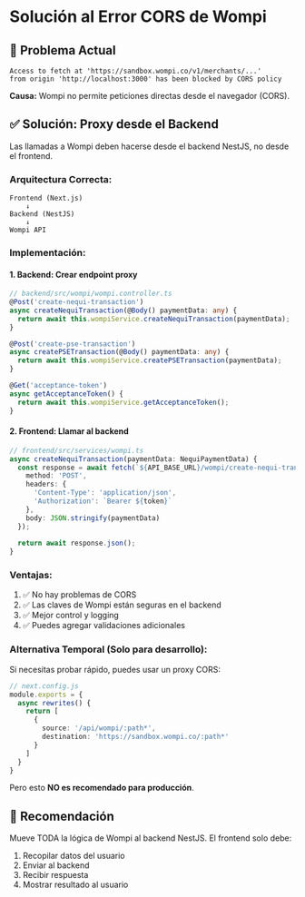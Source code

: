 # Solución al Error CORS de Wompi

## 🚨 Problema Actual

```
Access to fetch at 'https://sandbox.wompi.co/v1/merchants/...' 
from origin 'http://localhost:3000' has been blocked by CORS policy
```

**Causa:** Wompi no permite peticiones directas desde el navegador (CORS).

## ✅ Solución: Proxy desde el Backend

Las llamadas a Wompi deben hacerse desde el backend NestJS, no desde el frontend.

### Arquitectura Correcta:

```
Frontend (Next.js)
    ↓
Backend (NestJS) 
    ↓
Wompi API
```

### Implementación:

#### 1. Backend: Crear endpoint proxy

```typescript
// backend/src/wompi/wompi.controller.ts
@Post('create-nequi-transaction')
async createNequiTransaction(@Body() paymentData: any) {
  return await this.wompiService.createNequiTransaction(paymentData);
}

@Post('create-pse-transaction')
async createPSETransaction(@Body() paymentData: any) {
  return await this.wompiService.createPSETransaction(paymentData);
}

@Get('acceptance-token')
async getAcceptanceToken() {
  return await this.wompiService.getAcceptanceToken();
}
```

#### 2. Frontend: Llamar al backend

```typescript
// frontend/src/services/wompi.ts
async createNequiTransaction(paymentData: NequiPaymentData) {
  const response = await fetch(`${API_BASE_URL}/wompi/create-nequi-transaction`, {
    method: 'POST',
    headers: {
      'Content-Type': 'application/json',
      'Authorization': `Bearer ${token}`
    },
    body: JSON.stringify(paymentData)
  });
  
  return await response.json();
}
```

### Ventajas:

1. ✅ No hay problemas de CORS
2. ✅ Las claves de Wompi están seguras en el backend
3. ✅ Mejor control y logging
4. ✅ Puedes agregar validaciones adicionales

### Alternativa Temporal (Solo para desarrollo):

Si necesitas probar rápido, puedes usar un proxy CORS:

```typescript
// next.config.js
module.exports = {
  async rewrites() {
    return [
      {
        source: '/api/wompi/:path*',
        destination: 'https://sandbox.wompi.co/:path*'
      }
    ]
  }
}
```

Pero esto **NO es recomendado para producción**.

## 🎯 Recomendación

Mueve TODA la lógica de Wompi al backend NestJS. El frontend solo debe:
1. Recopilar datos del usuario
2. Enviar al backend
3. Recibir respuesta
4. Mostrar resultado al usuario
